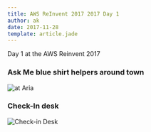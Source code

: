 ```yaml
---
title: AWS ReInvent 2017 2017 Day 1
author: ak
date: 2017-11-28
template: article.jade
---
```


Day 1 at the AWS Reinvent 2017

### Ask Me blue shirt helpers around town
![at Aria](http://telegra.ph/file/5644d46a202d088e74ee8.jpg)


### Check-In desk
![Check-in Desk](http://telegra.ph/file/ac88be218216d0aca44b0.jpg)
